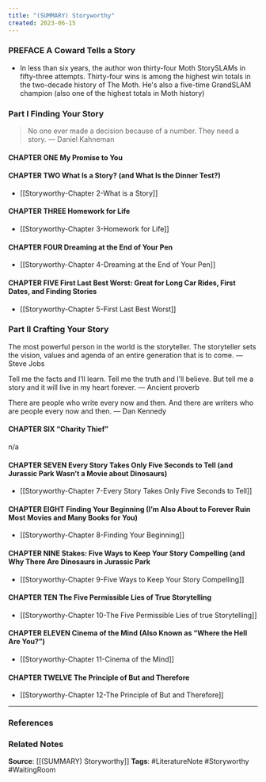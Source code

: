 ```yaml
---
title: "(SUMMARY) Storyworthy"
created: 2023-06-15
---
```


### PREFACE A Coward Tells a Story
- In less than six years, the author won thirty-four Moth StorySLAMs in fifty-three attempts. Thirty-four wins is among the highest win totals in the two-decade history of The Moth. He's also a five-time GrandSLAM champion (also one of the highest totals in Moth history)

### Part I Finding Your Story
> No one ever made a decision because of a number. They need a story. — Daniel Kahneman 

#### CHAPTER ONE My Promise to You

#### CHAPTER TWO What Is a Story? (and What Is the Dinner Test?)
- [[Storyworthy-Chapter 2-What is a Story]]

#### CHAPTER THREE Homework for Life
- [[Storyworthy-Chapter 3-Homework for Life]]

#### CHAPTER FOUR Dreaming at the End of Your Pen
- [[Storyworthy-Chapter 4-Dreaming at the End of Your Pen]]

#### CHAPTER FIVE First Last Best Worst: Great for Long Car Rides, First Dates, and Finding Stories
- [[Storyworthy-Chapter 5-First Last Best Worst]]


### Part II Crafting Your Story
The most powerful person in the world is the storyteller. The storyteller sets the vision, values and agenda of an entire generation that is to come. — Steve Jobs

Tell me the facts and I’ll learn. Tell me the truth and I’ll believe. But tell me a story and it will live in my heart forever. — Ancient proverb 

There are people who write every now and then. And there are writers who are people every now and then. — Dan Kennedy 

#### CHAPTER SIX “Charity Thief”
n/a
 
#### CHAPTER SEVEN Every Story Takes Only Five Seconds to Tell (and Jurassic Park Wasn’t a Movie about Dinosaurs)
- [[Storyworthy-Chapter 7-Every Story Takes Only Five Seconds to Tell]]

#### CHAPTER EIGHT Finding Your Beginning (I’m Also About to Forever Ruin Most Movies and Many Books for You)
- [[Storyworthy-Chapter 8-Finding Your Beginning]]

#### CHAPTER NINE Stakes: Five Ways to Keep Your Story Compelling (and Why There Are Dinosaurs in Jurassic Park
- [[Storyworthy-Chapter 9-Five Ways to Keep Your Story Compelling]]

#### CHAPTER TEN The Five Permissible Lies of True Storytelling 
- [[Storyworthy-Chapter 10-The Five Permissible Lies of true Storytelling]]

#### CHAPTER ELEVEN Cinema of the Mind (Also Known as “Where the Hell Are You?”)
- [[Storyworthy-Chapter 11-Cinema of the Mind]]

#### CHAPTER TWELVE The Principle of But and Therefore
- [[Storyworthy-Chapter 12-The Principle of But and Therefore]]







--- 
### References


### Related Notes
**Source**: [[(SUMMARY) Storyworthy]]
**Tags**: #LiteratureNote #Storyworthy #WaitingRoom 